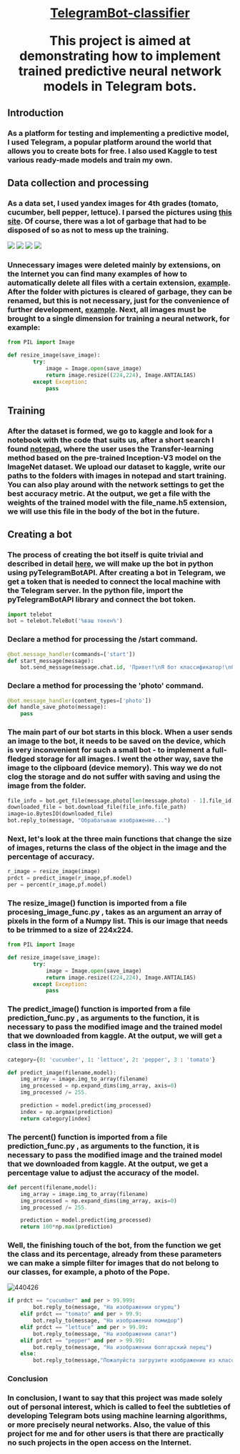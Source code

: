 <h1 align="center"><a href="https://t.me/fruits_vegetables_sx_bot" target="_blank">TelegramBot-classifier</a> 

This project is aimed at demonstrating how to implement trained predictive neural network models in Telegram bots.

## Introduction

### As a platform for testing and implementing a predictive model, I used Telegram, a popular platform around the world that allows you to create bots for free. I also used Kaggle to test various ready-made models and train my own. 

## Data collection and processing

### As a data set, I used yandex images for 4th grades (tomato, cucumber, bell pepper, lettuce). I parsed the pictures using [this site](https://appscyborg.com). Of course, there was a lot of garbage that had to be disposed of so as not to mess up the training.
<img src="/data_test/test/tomato/tomato701.png"> <img src="/data_test/test/cucumber/cucumber704.png"> <img src="/data_test/test/lettuce/lettuce704.png"> 
<img src="/data_test/test/pepper/pepper703.png">
### Unnecessary images were deleted mainly by extensions, on the Internet you can find many examples of how to automatically delete all files with a certain extension, [example](https://stackoverflow.com/questions/1995373/deleting-all-files-in-a-directory-with-python). After the folder with pictures is cleared of garbage, they can be renamed, but this is not necessary, just for the convenience of further development, [example](https://www.cyberforum.ru/python-beginners/thread2817242.html). Next, all images must be brought to a single dimension for training a neural network, for example:
```Python
from PIL import Image

def resize_image(save_image):
        try:
            image = Image.open(save_image)
            return image.resize((224,224), Image.ANTIALIAS)
        except Exception:
            pass
```

## Training

### After the dataset is formed, we go to kaggle and look for a notebook with the code that suits us, after a short search I found [notepad](https://www.kaggle.com/code/theeyeschico/vegetable-classification-using-transfer-learning ), where the user uses the Transfer-learning method based on the pre-trained Inception-V3 model on the ImageNet dataset. We upload our dataset to kaggle, write our paths to the folders with images in notepad and start training. You can also play around with the network settings to get the best accuracy metric. At the output, we get a file with the weights of the trained model with the file_name.h5 extension, we will use this file in the body of the bot in the future.

## Creating a bot

### The process of creating the bot itself is quite trivial and described in detail [here](https://habr.com/ru/post/442800), we will make up the bot in python using pyTelegramBotAPI. After creating a bot in Telegram, we get a token that is needed to connect the local machine with the Telegram server. In the python file, import the pyTelegramBotAPI library and connect the bot token.
```Python
import telebot
bot = telebot.TeleBot('%ваш токен%')
```
### Declare a method for processing the /start command.
```Python
@bot.message_handler(commands=['start'])
def start_message(message):
    bot.send_message(message.chat.id, 'Привет!\nЯ бот классификатор!\nОтправь мне изображение овоща из данных классов: огурец, помидор, салат(латук), болгарский перец.\nРекомендация: для корректной работы бота на изображении должен быть один овощ.')
```
### Declare a method for processing the 'photo' command.
```Python
@bot.message_handler(content_types=['photo'])
def handle_save_photo(message):
    pass
```
### The main part of our bot starts in this block. When a user sends an image to the bot, it needs to be saved on the device, which is very inconvenient for such a small bot - to implement a full-fledged storage for all images. I went the other way, save the image to the clipboard (device memory). This way we do not clog the storage and do not suffer with saving and using the image from the folder.
```Python
file_info = bot.get_file(message.photo[len(message.photo) - 1].file_id)
downloaded_file = bot.download_file(file_info.file_path)
image=io.BytesIO(downloaded_file)
bot.reply_to(message, "Обрабатываю изображение...")
```
### Next, let's look at the three main functions that change the size of images, returns the class of the object in the image and the percentage of accuracy.
```Python
r_image = resize_image(image)
prdct = predict_image(r_image,pf.model)
per = percent(r_image,pf.model)
```
### The resize_image() function is imported from a file procesing_image_func.py , takes as an argument an array of pixels in the form of a Numpy list. This is our image that needs to be trimmed to a size of 224x224.
```Python
from PIL import Image

def resize_image(save_image):
        try:
            image = Image.open(save_image)
            return image.resize((224,224), Image.ANTIALIAS)
        except Exception:
            pass
```
### The predict_image() function is imported from a file prediction_func.py , as arguments to the function, it is necessary to pass the modified image and the trained model that we downloaded from kaggle. At the output, we will get a class in the image.
```Python
category={0: 'cucumber', 1: 'lettuce', 2: 'pepper', 3 : 'tomato'}

def predict_image(filename,model):
    img_array = image.img_to_array(filename)
    img_processed = np.expand_dims(img_array, axis=0)
    img_processed /= 255.

    prediction = model.predict(img_processed)
    index = np.argmax(prediction)
    return category[index]
```
### The percent() function is imported from a file prediction_func.py , as arguments to the function, it is necessary to pass the modified image and the trained model that we downloaded from kaggle. At the output, we get a percentage value to adjust the accuracy of the model.
```Python
def percent(filename,model):
    img_array = image.img_to_array(filename)
    img_processed = np.expand_dims(img_array, axis=0)
    img_processed /= 255.

    prediction = model.predict(img_processed)
    return 100*np.max(prediction)
```
### Well, the finishing touch of the bot, from the function we get the class and its percentage, already from these parameters we can make a simple filter for images that do not belong to our classes, for example, a photo of the Pope.
![440426](https://user-images.githubusercontent.com/106806088/205707538-5bb2d363-da4b-4095-818b-65958f6ae636.jpg)
```Python
if prdct == "cucumber" and per > 99.999:
        bot.reply_to(message, "На изображении огурец")
    elif prdct == "tomato" and per > 99.9:
        bot.reply_to(message, "На изображении помидор")
    elif prdct == "lettuce" and per > 99.99:
        bot.reply_to(message, "На изображении салат")
    elif prdct == "pepper" and per > 99.99:
        bot.reply_to(message, "На изображении болгарский перец")
    else:
        bot.reply_to(message,"Пожалуйста загрузите изображение из классов которые знает бот!\nКлассы: огурец, помидор, салат(латук), болгарский перец")
```
### Conclusion

### In conclusion, I want to say that this project was made solely out of personal interest, which is called to feel the subtleties of developing Telegram bots using machine learning algorithms, or more precisely neural networks. Also, the value of this project for me and for other users is that there are practically no such projects in the open access on the Internet.













































